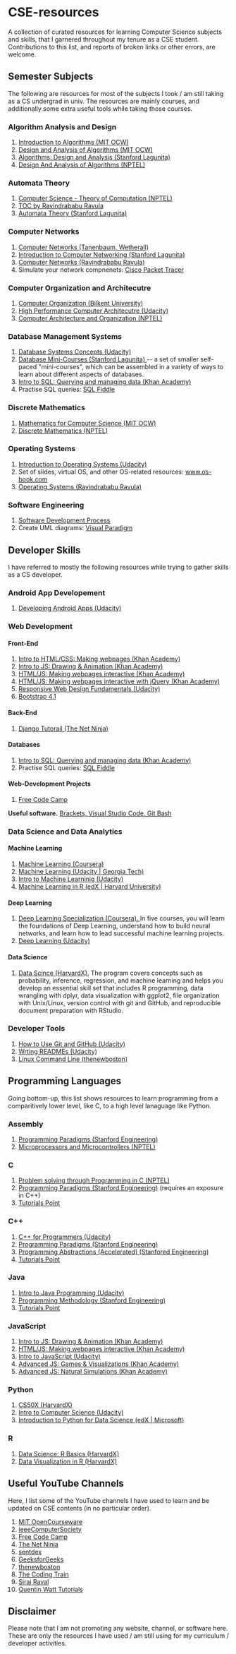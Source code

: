 # CSE-resources
A collection of curated resources for learning Computer Science subjects and skills, that I garnered throughout my tenure as a CSE student. Contributions to this list, and reports of broken links or other errors, are welcome.

## Semester Subjects
The following are resources for most of the subjects I took / am still taking as a CS undergrad in univ. The resources are mainly courses, and additionally some extra useful tools while taking those courses.

### Algorithm Analysis and Design
1. <a href="http://ocw.mit.edu/6-006F11"> Introduction to Algorithms (MIT OCW)</a>
2. <a href="https://ocw.mit.edu/courses/electrical-engineering-and-computer-science/6-046j-design-and-analysis-of-algorithms-spring-2015/index.htm"> Design and Analysis of Algorithms (MIT OCW) </a>
3. <a href="https://lagunita.stanford.edu/courses/course-v1:Engineering+Algorithms1+SelfPaced/about"> Algorithms: Design and Analysis
 (Stanford Lagunita) </a>
4. <a href="https://onlinecourses.nptel.ac.in/noc18_cs20/preview"> Design And Analysis of Algorithms (NPTEL) </a>

### Automata Theory
1. <a href="https://www.youtube.com/playlist?list=PLbMVogVj5nJSd25WnSU144ZyGmsqjuKr3" target="_blank"> Computer Science - Theory of Computation (NPTEL) </a>
2. <a href="https://www.youtube.com/playlist?list=PLEbnTDJUr_IdM___FmDFBJBz0zCsOFxfK" target="_blank"> TOC by Ravindrababu Ravula </a>
3. <a href="https://lagunita.stanford.edu/courses/course-v1:ComputerScience+Automata+SelfPaced/about" target="_blank"> Automata Theory (Stanford Lagunita) </a>

### Computer Networks
1. <a href="http://media.pearsoncmg.com/ph/streaming/esm/tanenbaum5e_videonotes/tanenbaum_videoNotes.html"> Computer Networks (Tanenbaum, Wetherall) </a>
2. <a href="https://lagunita.stanford.edu/courses/Engineering/Networking-SP/SelfPaced/about"> Introduction to Computer Networking (Stanford Lagunita) </a>
3. <a href="https://www.youtube.com/playlist?list=PLEbnTDJUr_IegfoqO4iPnPYQui46QqT0j"> Computer Networks (Ravindrababu Ravula) </a>
4. Simulate your network compnenets: <a href="https://www.netacad.com/courses/packet-tracer"> Cisco Packet Tracer </a>

### Computer Organization and Architecutre 
1. <a href="http://video.bilkent.edu.tr/course_videos.php?courseid=16"> Computer Organization (Bilkent University) </a>
2. <a href="https://in.udacity.com/course/high-performance-computer-architecture--ud007"> High Performance Computer Architecutre (Udacity) </a>
3. <a href="https://onlinecourses.nptel.ac.in/noc17_cs19/preview"> Computer Architecture and Organization (NPTEL)</a>

### Database Management Systems
1. <a href="https://classroom.udacity.com/courses/ud150"> Database Systems Concepts (Udacity) </a>
2. <a href="https://lagunita.stanford.edu/courses/DB/2014/SelfPaced/about"> Database Mini-Courses (Stanford Lagunita) </a> -- a set of smaller self-paced "mini-courses", which can be assembled in a variety of ways to learn about different aspects of databases.
3. <a href="https://www.khanacademy.org/computing/computer-programming/sql"> Intro to SQL: Querying and managing data
(Khan Academy) </a>
4. Practise SQL queries: <a href="http://sqlfiddle.com/#!4"> SQL Fiddle </a>

### Discrete Mathematics
1. <a href="https://ocw.mit.edu/courses/electrical-engineering-and-computer-science/6-042j-mathematics-for-computer-science-fall-2010/"> Mathematics for Computer Science (MIT OCW) </a>
2. <a href="http://www.nptel.ac.in/courses/111106086/"> Discrete Mathematics (NPTEL) </a>

### Operating Systems
1. <a href="https://in.udacity.com/course/introduction-to-operating-systems--ud923"> Introduction to Operating Systems (Udacity) </a>
2. Set of slides, virtual OS, and other OS-related resources: www.os-book.com 
3. <a href="https://www.youtube.com/playlist?list=PLEbnTDJUr_If_BnzJkkN_J0Tl3iXTL8vq"> Operating Systems (Ravindrababu Ravula) </a>

### Software Engineering
1. <a href="https://in.udacity.com/course/software-development-process--ud805"> Software Development Process </a>
2. Create UML diagrams: <a href="https://online.visual-paradigm.com/"> Visual Paradigm </a>

## Developer Skills
I have referred to mostly the following resources while trying to gather skills as a CS developer.

### Android App Developement
1. <a href="https://in.udacity.com/course/new-android-fundamentals--ud851"> Developing Android Apps (Udacity) </a> 

### Web Development
#### Front-End
1. <a href="https://www.khanacademy.org/computing/computer-programming/html-css"> Intro to HTML/CSS: Making webpages (Khan Academy) </a> 
2. <a href="https://www.khanacademy.org/computing/computer-programming/programming"> Intro to JS: Drawing & Animation (Khan Academy) </a> 
3. <a href="https://www.khanacademy.org/computing/computer-programming/html-css-js"> HTML/JS: Making webpages interactive (Khan Academy) </a> 
4. <a href="https://www.khanacademy.org/computing/computer-programming/html-js-jquery"> HTML/JS: Making webpages interactive with jQuery (Khan Academy) </a> 
5. <a href="https://in.udacity.com/course/responsive-web-design-fundamentals--ud893"> Responsive Web Design Fundamentals (Udacity)</a> 
6. <a href="https://getbootstrap.com/docs/4.1/getting-started/introduction/"> Bootstrap 4.1</a> 

#### Back-End
1. <a href="https://www.youtube.com/playlist?list=PL4cUxeGkcC9ib4HsrXEYpQnTOTZE1x0uc"> Django Tutorail (The Net Ninja) </a> 

#### Databases
1. <a href="https://www.khanacademy.org/computing/computer-programming/sql"> Intro to SQL: Querying and managing data
(Khan Academy) </a>
2. Practise SQL queries: <a href="http://sqlfiddle.com/#!4"> SQL Fiddle </a>

#### Web-Development Projects
1. <a href="https://www.freecodecamp.org"> Free Code Camp </a> 

**Useful software.** <a href="http://brackets.io/">Brackets, </a>   <a href="https://code.visualstudio.com/"> Visual Studio Code, </a> <a href="https://git-scm.com/downloads"> Git Bash </a> 

### Data Science and Data Analytics
#### Machine Learning
1. <a href="https://www.coursera.org/learn/machine-learning">Machine Learning (Coursera) </a> 
2. <a href="https://in.udacity.com/course/machine-learning--ud262
"> Machine Learning (Udacity | Georgia Tech) </a>
3. <a href="https://in.udacity.com/course/intro-to-machine-learning--ud120"> Intro to Machine Learninig (Udacity) </a>
4. <a href="https://www.edx.org/course/data-science-machine-learning"> Machine Learning in R (edX | Harvard University) </a>

#### Deep Learning
1. <a href="https://www.coursera.org/specializations/deep-learning"> Deep Learning Specialization (Coursera). </a> In five courses, you will learn the foundations of Deep Learning, understand how to build neural networks, and learn how to lead successful machine learning projects. 
2. <a href="https://in.udacity.com/course/deep-learning--ud730"> Deep Learning (Udacity) </a>

#### Data Science
1. <a href="https://www.edx.org/professional-certificate/harvardx-data-science"> Data Scince (HarvardX).</a> The program covers concepts such as probability, inference, regression, and machine learning and helps you develop an essential skill set that includes R programming, data wrangling with dplyr, data visualization with ggplot2, file organization with Unix/Linux, version control with git and GitHub, and reproducible document preparation with RStudio.

### Developer Tools
1. <a href="https://in.udacity.com/course/how-to-use-git-and-github--ud775"> How to Use Git and GitHub (Udacity)</a>
2. <a href="https://in.udacity.com/course/writing-readmes--ud777"> Wrting READMEs (Udacity) </a>
3. <a href="https://www.youtube.com/playlist?list=PL6gx4Cwl9DGCkg2uj3PxUWhMDuTw3VKjM"> Linux Command Line (thenewboston) </a>

## Programming Languages
Going bottom-up, this list shows resources to learn programming from a comparitively lower level, like C, to a high level lanaguage like Python.

### Assembly
1. <a href="https://see.stanford.edu/Course/CS107"> Programming Paradigms (Stanford Engineering)</a> 
1. <a href="https://onlinecourses.nptel.ac.in/noc18_ec03/preview"> Microprocessors and Microcontrollers  (NPTEL)</a>



### C
1. <a href="https://onlinecourses.nptel.ac.in/noc18-cs10/preview"> Problem solving through Programming in C (NPTEL) </a>
2. <a href="https://see.stanford.edu/Course/CS107"> Programming Paradigms (Stanford Engineering)</a> (requires an exposure in C++)
3. <a href="https://www.tutorialspoint.com/cprogramming/index.htm"> Tutorials Point </a>

### C++
1. <a href="https://in.udacity.com/course/c-for-programmers--ud210"> C++ for Programmers (Udacity) </a>
2. <a href="https://see.stanford.edu/Course/CS107"> Programming Paradigms (Stanford Engineering)</a>
3. <a href="http://web.stanford.edu/class/archive/cs/cs106x/cs106x.1182/lectures.shtml"> Programming Abstractions (Accelerated) (Stanfored Engineering) </a> 
4. <a href="https://www.tutorialspoint.com/cplusplus/index.htm"> Tutorials Point </a>

### Java
1. <a href="https://classroom.udacity.com/courses/cs046"> Intro to Java Programming (Udacity) </a>
2. <a href="https://see.stanford.edu/Course/CS106A"> Programming Methodology (Stanford Engineering) </a>
3. <a href="https://www.tutorialspoint.com/java/index.htm"> Tutorials Point </a>

### JavaScript
1. <a href="https://www.khanacademy.org/computing/computer-programming/programming"> Intro to JS: Drawing & Animation (Khan Academy) </a>
2. <a href="https://www.khanacademy.org/computing/computer-programming/html-css-js"> HTML/JS: Making webpages interactive (Khan Academy) </a>
3. <a href="https://in.udacity.com/interview-skill-certification/intro-to-javascript--ud803"> Intro to JavaScript (Udacity) </a>
4. <a href="https://www.khanacademy.org/computing/computer-programming/programming-games-visualizations"> Advanced JS: Games & Visualizations (Khan Academy) </a>
5. <a href="https://www.khanacademy.org/computing/computer-programming/programming-natural-simulations"> Advanced JS: Natural Simulations (Khan Academy) </a>

### Python
1. <a href="https://www.edx.org/course/cs50s-introduction-computer-science-harvardx-cs50x"> CS50X (HarvardX) </a>
2. <a href="https://in.udacity.com/interview-skill-certification/intro-to-computer-science--cs101"> Intro to Computer Science (Udacity) </a>
3. <a href="https://www.edx.org/course/introduction-to-python-for-data-science"> Introduction to Python for Data Science (edX | Microsoft) </a>

### R
1. <a href="https://www.edx.org/course/data-science-r-basics"> Data Science: R Basics (HarvardX) </a>
2. <a href="https://www.edx.org/course/data-science-visualization-harvardx-ph125-2x"> Data Visualization in R (HarvardX) </a>


## Useful YouTube Channels
Here, I list some of the YouTube channels I have used to learn and be updated on CSE contents (in no particular order).

1. <a href="https://www.youtube.com/channel/UCEBb1b_L6zDS3xTUrIALZOw"> MIT OpenCourseware </a>
1. <a href="https://www.youtube.com/channel/UCSVKswAwikRd8ZS3AmSnuKg"> ieeeComputerSociety </a>
1. <a href="https://www.youtube.com/channel/UC8butISFwT-Wl7EV0hUK0BQ"> Free Code Camp </a>
1. <a href="https://www.youtube.com/channel/UCW5YeuERMmlnqo4oq8vwUpg"> The Net Ninja </a>
1. <a href="https://www.youtube.com/channel/UCfzlCWGWYyIQ0aLC5w48gBQ"> sentdex </a>
1. <a href="https://www.youtube.com/channel/UC0RhatS1pyxInC00YKjjBqQ"> GeeksforGeeks </a>
1. <a href="https://www.youtube.com/channel/UCJbPGzawDH1njbqV-D5HqKw"> thenewboston </a>
1. <a href="https://www.youtube.com/channel/UCvjgXvBlbQiydffZU7m1_aw"> The Coding Train </a>
1. <a href="https://www.youtube.com/channel/UCWN3xxRkmTPmbKwht9FuE5A"> Siraj Raval </a>
10. <a href="https://www.youtube.com/channel/UCtGGGu_hp8ToQ9BR6Vni19w"> Quentin Watt Tutorials </a>

## Disclaimer 
Please note that I am not promoting any website, channel, or software here. These are only the resources I have used / am still using for my curriculum / developer activities.












